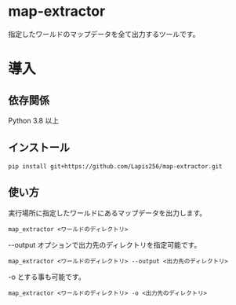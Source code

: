# map-extractor
指定したワールドのマップデータを全て出力するツールです。

# 導入
## 依存関係
Python 3.8 以上

## インストール
```
pip install git+https://github.com/Lapis256/map-extractor.git
```

## 使い方
実行場所に指定したワールドにあるマップデータを出力します。
```
map_extractor <ワールドのディレクトリ>
```

--output オプションで出力先のディレクトリを指定可能です。
```
map_extractor <ワールドのディレクトリ> --output <出力先のディレクトリ>
```
-o とする事も可能です。
```
map_extractor <ワールドのディレクトリ> -o <出力先のディレクトリ>
```
